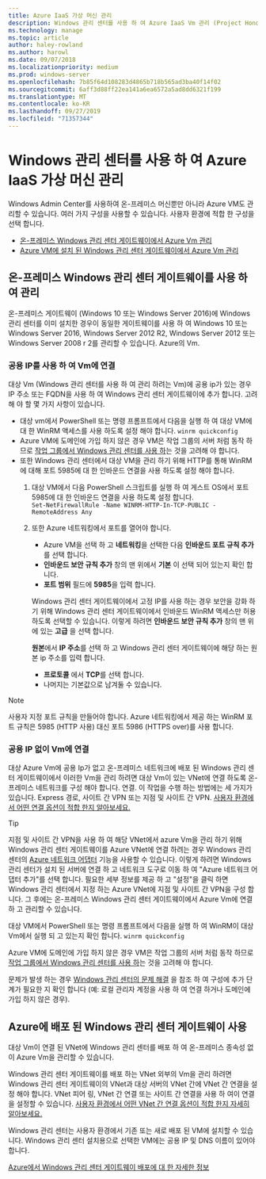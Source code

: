```yaml
---
title: Azure IaaS 가상 머신 관리
description: Windows 관리 센터를 사용 하 여 Azure IaaS Vm 관리 (Project Honolulu)
ms.technology: manage
ms.topic: article
author: haley-rowland
ms.author: harowl
ms.date: 09/07/2018
ms.localizationpriority: medium
ms.prod: windows-server
ms.openlocfilehash: 7b85f64d108283d4865b718b565ad3ba40f14f02
ms.sourcegitcommit: 6aff3d88ff22ea141a6ea6572a5ad8dd6321f199
ms.translationtype: MT
ms.contentlocale: ko-KR
ms.lasthandoff: 09/27/2019
ms.locfileid: "71357344"
---
```

# <a name="manage-azure-iaas-virtual-machines-with-windows-admin-center"></a>Windows 관리 센터를 사용 하 여 Azure IaaS 가상 머신 관리

Windows Admin Center를 사용하여 온-프레미스 머신뿐만 아니라 Azure VM도 관리할 수 있습니다. 여러 가지 구성을 사용할 수 있습니다. 사용자 환경에 적합 한 구성을 선택 합니다.
- [온-프레미스 Windows 관리 센터 게이트웨이에서 Azure Vm 관리](#manage-with-an-on-premises-windows-admin-center-gateway)
- [Azure VM에 설치 된 Windows 관리 센터 게이트웨이에서 Azure Vm 관리](#use-a-windows-admin-center-gateway-deployed-in-azure)

## <a name="manage-with-an-on-premises-windows-admin-center-gateway"></a>온-프레미스 Windows 관리 센터 게이트웨이를 사용 하 여 관리

온-프레미스 게이트웨이 (Windows 10 또는 Windows Server 2016)에 Windows 관리 센터를 이미 설치한 경우이 동일한 게이트웨이를 사용 하 여 Windows 10 또는 Windows Server 2016, Windows Server 2012 R2, Windows Server 2012 또는 Windows Server 2008 r 2를 관리할 수 있습니다. Azure의 Vm. 

### <a name="connecting-to-vms-with-a-public-ip"></a>공용 IP를 사용 하 여 Vm에 연결

대상 Vm (Windows 관리 센터를 사용 하 여 관리 하려는 Vm)에 공용 ip가 있는 경우 IP 주소 또는 FQDN을 사용 하 여 Windows 관리 센터 게이트웨이에 추가 합니다. 고려해 야 할 몇 가지 사항이 있습니다.

- 대상 vm에서 PowerShell 또는 명령 프롬프트에서 다음을 실행 하 여 대상 VM에 대 한 WinRM 액세스를 사용 하도록 설정 해야 합니다. `winrm quickconfig`
- Azure VM에 도메인에 가입 하지 않은 경우 VM은 작업 그룹의 서버 처럼 동작 하므로 [작업 그룹에서 Windows 관리 센터를 사용 하](../support/troubleshooting.md#using-windows-admin-center-in-a-workgroup)는 것을 고려해 야 합니다.
- 또한 Windows 관리 센터에서 대상 VM을 관리 하기 위해 HTTP를 통해 WinRM에 대해 포트 5985에 대 한 인바운드 연결을 사용 하도록 설정 해야 합니다.
  1. 대상 VM에서 다음 PowerShell 스크립트를 실행 하 여 게스트 OS에서 포트 5985에 대 한 인바운드 연결을 사용 하도록 설정 합니다.   
     `Set-NetFirewallRule -Name WINRM-HTTP-In-TCP-PUBLIC -RemoteAddress Any`

  2. 또한 Azure 네트워킹에서 포트를 열어야 합니다.

     - Azure VM을 선택 하 고 **네트워킹**을 선택한 다음 **인바운드 포트 규칙 추가**를 선택 합니다. 
     - **인바운드 보안 규칙 추가** 창의 맨 위에서 **기본** 이 선택 되어 있는지 확인 합니다.
     - **포트 범위** 필드에 **5985**을 입력 합니다.
    
     Windows 관리 센터 게이트웨이에서 고정 IP를 사용 하는 경우 보안을 강화 하기 위해 Windows 관리 센터 게이트웨이에서 인바운드 WinRM 액세스만 허용 하도록 선택할 수 있습니다.
     이렇게 하려면 **인바운드 보안 규칙 추가** 창의 맨 위에 있는 **고급** 을 선택 합니다.

     **원본**에서 **IP 주소**를 선택 하 고 Windows 관리 센터 게이트웨이에 해당 하는 원본 ip 주소를 입력 합니다.

     - **프로토콜** 에서 **TCP**를 선택 합니다.
     - 나머지는 기본값으로 남겨둘 수 있습니다.

> [!NOTE]
> 사용자 지정 포트 규칙을 만들어야 합니다. Azure 네트워킹에서 제공 하는 WinRM 포트 규칙은 5985 (HTTP 사용) 대신 포트 5986 (HTTPS over)를 사용 합니다. 

### <a name="connecting-to-vms-without-a-public-ip"></a>공용 IP 없이 Vm에 연결

대상 Azure Vm에 공용 Ip가 없고 온-프레미스 네트워크에 배포 된 Windows 관리 센터 게이트웨이에서 이러한 Vm을 관리 하려면 대상 Vm이 있는 VNet에 연결 하도록 온-프레미스 네트워크를 구성 해야 합니다. 연결. 이 작업을 수행 하는 방법에는 세 가지가 있습니다. Express 경로, 사이트 간 VPN 또는 지점 및 사이트 간 VPN. [사용자 환경에서 어떤 연결 옵션이 적합 한지 알아보세요.](https://docs.microsoft.com/azure/vpn-gateway/vpn-gateway-plan-design) 

>[!TIP]
>지점 및 사이트 간 VPN을 사용 하 여 해당 VNet에서 azure Vm을 관리 하기 위해 Windows 관리 센터 게이트웨이를 Azure VNet에 연결 하려는 경우 Windows 관리 센터의 [Azure 네트워크 어댑터](https://aka.ms/WACNetworkAdapter) 기능을 사용할 수 있습니다. 이렇게 하려면 Windows 관리 센터가 설치 된 서버에 연결 하 고 네트워크 도구로 이동 하 여 "Azure 네트워크 어댑터 추가"를 선택 합니다. 필요한 세부 정보를 제공 하 고 "설정"을 클릭 하면 Windows 관리 센터에서 지정 하는 Azure VNet에 지점 및 사이트 간 VPN을 구성 합니다. 그 후에는 온-프레미스 Windows 관리 센터 게이트웨이에서 Azure Vm에 연결 하 고 관리할 수 있습니다.

대상 VM에서 PowerShell 또는 명령 프롬프트에서 다음을 실행 하 여 WinRM이 대상 Vm에서 실행 되 고 있는지 확인 합니다. `winrm quickconfig`

Azure VM에 도메인에 가입 하지 않은 경우 VM은 작업 그룹의 서버 처럼 동작 하므로 [작업 그룹에서 Windows 관리 센터를 사용 하](../support/troubleshooting.md#using-windows-admin-center-in-a-workgroup)는 것을 고려해 야 합니다.

문제가 발생 하는 경우 [Windows 관리 센터의 문제 해결](../support/troubleshooting.md) 을 참조 하 여 구성에 추가 단계가 필요한 지 확인 합니다 (예: 로컬 관리자 계정을 사용 하 여 연결 하거나 도메인에 가입 하지 않은 경우).

## <a name="use-a-windows-admin-center-gateway-deployed-in-azure"></a>Azure에 배포 된 Windows 관리 센터 게이트웨이 사용

대상 Vm이 연결 된 VNet에 Windows 관리 센터를 배포 하 여 온-프레미스 종속성 없이 Azure Vm을 관리할 수 있습니다. 

Windows 관리 센터 게이트웨이를 배포 하는 VNet 외부의 Vm을 관리 하려면 Windows 관리 센터 게이트웨이의 VNet과 대상 서버의 VNet 간에 VNet 간 연결을 설정 해야 합니다. VNet 피어 링, VNet 간 연결 또는 사이트 간 연결을 사용 하 여이 연결을 설정할 수 있습니다. [사용자 환경에서 어떤 VNet 간 연결 옵션이 적합 한지 자세히 알아보세요.](https://docs.microsoft.com/azure/vpn-gateway/vpn-gateway-howto-vnet-vnet-resource-manager-portal)

Windows 관리 센터는 사용자 환경에서 기존 또는 새로 배포 된 VM에 설치할 수 있습니다. Windows 관리 센터 설치용으로 선택한 VM에는 공용 IP 및 DNS 이름이 있어야 합니다.

[Azure에서 Windows 관리 센터 게이트웨이 배포에 대 한 자세한 정보](deploy-wac-in-azure.md)